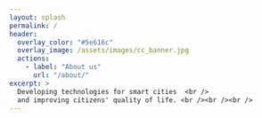 ```yaml
---
layout: splash
permalink: /
header:
  overlay_color: "#5e616c"
  overlay_image: /assets/images/cc_banner.jpg
  actions:
    - label: "About us"
      url: "/about/"
excerpt: >
  Developing technologies for smart cities  <br />
  and improving citizens' quality of life. <br /><br /><br />
---
```

